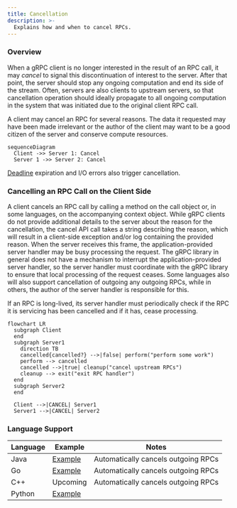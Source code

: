 ```yaml
---
title: Cancellation
description: >-
  Explains how and when to cancel RPCs.
---
```


### Overview

When a gRPC client is no longer interested in the result of an RPC call, it may
_cancel_ to signal this discontinuation of interest to the server.  After that
point, the server should stop any ongoing computation and end its side of the
stream. Often, servers are also clients to upstream servers, so that
cancellation operation should ideally propagate to all ongoing computation in
the system that was initiated due to the original client RPC call.

A client may cancel an RPC for several reasons. The data it requested may have
been made irrelevant or the author of the client may want to be a good citizen
of the server and conserve compute resources.

```mermaid
sequenceDiagram
  Client ->> Server 1: Cancel
  Server 1 ->> Server 2: Cancel
```

[Deadline](https://grpc.io/docs/guides/deadlines/) expiration and I/O errors
also trigger cancellation.

### Cancelling an RPC Call on the Client Side

A client cancels an RPC call by calling a method on the call object or, in some
languages, on the accompanying context object. While gRPC clients do not
provide additional details to the server about the reason for the cancellation,
the cancel API call takes a string describing the reason, which will result in
a client-side exception and/or log containing the provided reason. When the
server receives this frame, the application-provided server handler may be busy
processing the request. The gRPC library in general does not have a mechanism
to interrupt the application-provided server handler, so the server handler
must coordinate with the gRPC library to ensure that local processing of the
request ceases. Some languages also will also support cancellation of outgoing
any outgoing RPCs, while in others, the author of the server handler is
responsible for this.

If an RPC is long-lived, its server handler must periodically check if the RPC
it is servicing has been cancelled and if it has, cease processing.

```mermaid
flowchart LR
  subgraph Client
  end
  subgraph Server1
    direction TB
    cancelled{cancelled?} -->|false| perform("perform some work")
    perform --> cancelled
    cancelled -->|true| cleanup("cancel upstream RPCs")
    cleanup --> exit("exit RPC handler")
  end
  subgraph Server2
  end

  Client -->|CANCEL| Server1
  Server1 -->|CANCEL| Server2
```

### Language Support

| Language | Example        | Notes                            |
|----------|----------------|----------------------------------|
| Java     |[Example](https://github.com/grpc/grpc-java/tree/master/examples/src/main/java/io/grpc/examples/cancellation)|Automatically cancels outgoing RPCs|
| Go       |[Example](https://github.com/grpc/grpc-go/tree/master/examples/features/cancellation)|Automatically cancels outgoing RPCs|
| C++      |Upcoming|Automatically cancels outgoing RPCs|
| Python | [Example](https://github.com/grpc/grpc/tree/master/examples/python/cancellation)||
